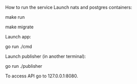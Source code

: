 How to run the service
Launch nats and postgres containers:

make run

make migrate

Launch app:

go run ./cmd

Launch publisher (in another terminal):

go run ./publisher

To access API go to 127.0.0.1:8080.
